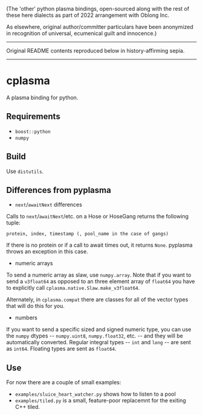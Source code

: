 
(The 'other' python plasma bindings, open-sourced along with the rest of
these here dialects as part of 2022 arrangement with Oblong Inc.

As elsewhere, original author/committer particulars have been
anonymized in recognition of universal, ecumenical guilt and
innocence.)

- - - -

Original README contents reproduced below in history-affirming sepia.

- - - -

# cplasma

A plasma binding for python.

## Requirements

* `boost::python`
* `numpy`

## Build

Use `distutils`.

## Differences from pyplasma

* `next`/`awaitNext` differences

Calls to `next`/`awaitNext`/etc. on a Hose or HoseGang returns
the following tuple:

    protein, index, timestamp (, pool_name in the case of gangs)

If there is no protein or if a call to await times out, it returns
`None`. pyplasma throws an exception in this case.

* numeric arrays

To send a numeric array as slaw, use `numpy.array`.  Note that
if you want to send a `v3float64` as opposed to an three element
array of `float64` you have to explicitly call `cplasma.native.Slaw.make_v3float64`.

Alternately, in `cplasma.compat` there are classes for all of the
vector types that will do this for you.

* numbers

If you want to send a specific sized and signed numeric type,
you can use the `numpy` dtypes -- `numpy.uint8`, `numpy.float32`,
etc. -- and they will be automatically converted.  Regular integral
types -- `int` and `long` -- are sent as `int64`.  Floating
types are sent as `float64`.


## Use

For now there are a couple of small examples:

* `examples/sluice_heart_watcher.py` shows how to listen to a pool
* `examples/tiled.py` is a small, feature-poor replacemnt for the exiting C++ tiled.
